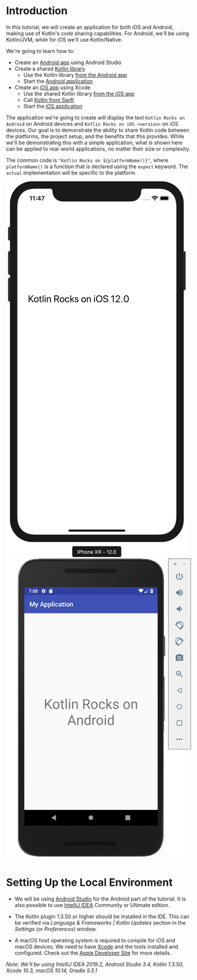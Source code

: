 # Introduction

In this tutorial, we will create an application for both iOS and Android, making use of Kotlin's code sharing capabilities.
For Android, we'll be using Kotlin/JVM, while for iOS we'll use Kotlin/Native. 

We're going to learn how to:
 - Create an [Android app](#creating-an-android-project) using Android Studio
 - Create a shared [Kotlin library](#creating-the-shared-module)
   - Use the Kotlin library [from the Android app](#using-sharedcode-from-android)
   - Start the [Android application](#running-the-android-application)
 - Create an [iOS app](#creating-ios-application) using Xcode
   - Use the shared Kotlin library [from the iOS app](#setting-up-framework-dependency-in-xcode)
   - Call [Kotlin from Swift](#calling-kotlin-code-from-swift)
   - Start the [iOS application](#running-the-ios-application)

The application we're going to create will display the text 
`Kotlin Rocks on Android` on Android devices and `Kotlin Rocks on iOS <version>` on iOS devices.
Our goal is to demonstrate the ability to share Kotlin code between the platforms, the project setup, and the benefits that
this provides. While we'll be demonstrating this with a simple application, what is shown here can be applied to real-world applications, no matter their size or complexity.

The common code is `"Kotlin Rocks on ${platformName()}"`, where `platformName()` is 
a function that is declared using the `expect` keyword. The `actual` implementation will be specific to the platform.

![Emulator App](./assets/iPhone-emulator-kotlin-rocks.png) ![Emulator App](./assets/android-emulator-kotlin-rocks-android.png)


# Setting Up the Local Environment

* We will be using [Android Studio](https://developer.android.com/studio/) for the Android part of the tutorial. 
It is also possible to use [IntelliJ IDEA](https://jetbrains.com/idea) Community or Ultimate edition.

* The Kotlin plugin 1.3.50 or higher should be installed in the IDE. This can be verified via
*Language & Frameworks | Kotlin Updates* section in the *Settings* (or *Preferences*) window.

* A macOS host operating system is required to compile for iOS and macOS devices. We need to have
[Xcode](https://developer.apple.com/xcode/) and the tools installed and configured. Check out
the [Apple Developer Site](https://developer.apple.com/xcode/) for more details. 

*Note: We'll be using IntelliJ IDEA 2019.2, Android Studio 3.4,
Kotlin 1.3.50, Xcode 10.3, macOS 10.14, Gradle 5.5.1*
